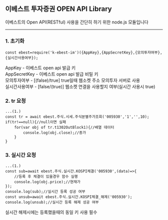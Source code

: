 ## 이베스트 투자증권 OPEN API Library
이베스트의 Open API(RESTful) 사용을 간단히 하기 위한 node.js 모듈입니다  

----
  
### 1. 초기화

    const ebest=require('k-ebest-im')({AppKey},{AppSecretKey},{모의투자여부},{실시간사용여부});  
  
AppKey - 이베스트 open api 발급 키  
AppSecretKey - 이베스트 open api 발급 비밀 키  
모의투자여부 - [(false)/true] true일때 웹소켓 주소 모의투자 서버로 사용  
실시간사용여부 - [false/(true)] 웹소켓 연결을 사용할지 여부(실시간 사용시 true)  
  
### 2. tr 요청

    ...(1.)  
    const tr = await ebest.주식.시세.주식분별주가조회('005930','1','',10);  
    if(tr!==null){//null이면 실패  
        for(var obj of tr.t1302OutBlock1){//배열 데이터  
            console.log(obj.close);//종가  
        }  
    }  

### 3. 실시간 요청

    ...(1.)  
    const sub=await ebest.주식.실시간.KOSPI체결('005930',(data)=>{  
        //등록 후 체결이 있을경우 함수 실행  
        console.log(obj.price);//현재가  
    });  
    console.log(sub);//실시간 등록 성공 여부  
    const unsub=await ebest.주식.실시간.KOSPI체결_해제('005930');  
    console.log(unsub);//실시간 등록 해제 성공 여부  

실시간 해제시에는 등록했을때의 동일 키 사용 필수
